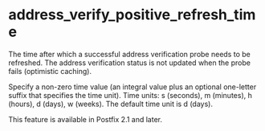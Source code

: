 # address_verify_positive_refresh_time 


The time after which a successful address verification probe needs
to be refreshed.  The address verification status is not updated
when the probe fails (optimistic caching).


 Specify a non-zero time value (an integral value plus an optional
one-letter suffix that specifies the time unit).  Time units: s
(seconds), m (minutes), h (hours), d (days), w (weeks).
The default time unit is d (days).  


This feature is available in Postfix 2.1 and later.



